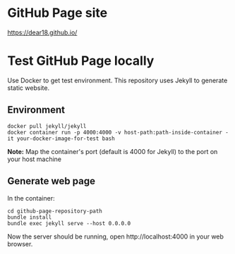 # GitHub Page site

https://dear18.github.io/

# Test GitHub Page locally

Use Docker to get test environment.
This repository uses Jekyll to generate static website.

## Environment
```
docker pull jekyll/jekyll
docker container run -p 4000:4000 -v host-path:path-inside-container -it your-docker-image-for-test bash
```
**Note:** Map the container's port (default is 4000 for Jekyll) to the port on your host machine

## Generate web page
In the container:
```
cd github-page-repository-path
bundle install
bundle exec jekyll serve --host 0.0.0.0
```
Now the server should be running, open http://localhost:4000 in your web browser.
